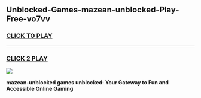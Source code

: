 
## Unblocked-Games-mazean-unblocked-Play-Free-vo7vv
<h3>
<a href="https://premium76.site?title=mazean-unblocked&ref=18A1">CLICK TO PLAY</a></h3>
<hr>

<h3>
<a href="https://premium76.site?title=mazean-unblocked&ref=18A1">CLICK 2 PLAY</a>
  
</h3>

<a href="https://premium76.site?title=mazean-unblocked&ref=18A1"><img src="https://clearcache.store/games.png"></a>


**mazean-unblocked games unblocked: Your Gateway to Fun and Accessible Online Gaming**
